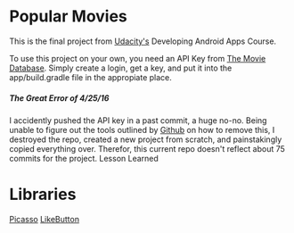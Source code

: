 # Popular Movies

This is the final project from [Udacity's](https://www.udacity.com/) Developing Android Apps Course.

To use this project on your own, you need an API Key from [The Movie Database](https://www.themoviedb.org/ "TMDB Homepage").
Simply create a login, get a key, and put it into the app/build.gradle file in the appropiate place.

##### The Great Error of 4/25/16
I accidently pushed the API key in a past commit, a huge no-no. Being unable to figure out the tools outlined by [Github](https://help.github.com/articles/remove-sensitive-data/ "Remove Sensitive Info") on how to remove this, I destroyed the repo, created a new project from scratch, and painstakingly copied everything over. Therefor, this current repo doesn't reflect about 75 commits for the project. Lesson Learned

# Libraries
[Picasso](http://square.github.io/picasso/)
[LikeButton](https://github.com/jd-alexander/LikeButton)
